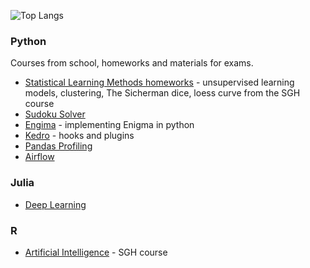 ![Top Langs](https://github-readme-stats.vercel.app/api/top-langs/?username=sarawaniolka&count_private=true&show_icons=true&hide=html,jupyter%20notebook)

### Python
Courses from school, homeworks and materials for exams.
- [Statistical Learning Methods homeworks](https://github.com/sarawaniolka/SLM-HW) - unsupervised learning models, clustering, The Sicherman dice, loess curve from the SGH course
- [Sudoku Solver](https://github.com/sarawaniolka/Sudoku_Solver)
- [Engima](https://github.com/sarawaniolka/Enigma-implementation) - implementing Enigma in python
- [Kedro](https://github.com/sarawaniolka/Kedro) - hooks and plugins
- [Pandas Profiling](https://github.com/sarawaniolka/pandas_profiling)
- [Airflow](https://github.com/sarawaniolka/Airflow-Intro)


### Julia
- [Deep Learning](https://github.com/sarawaniolka/Julia-Flux)


### R
- [Artificial Intelligence]() - SGH course

